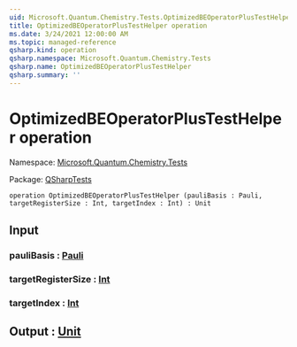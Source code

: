 ```yaml
---
uid: Microsoft.Quantum.Chemistry.Tests.OptimizedBEOperatorPlusTestHelper
title: OptimizedBEOperatorPlusTestHelper operation
ms.date: 3/24/2021 12:00:00 AM
ms.topic: managed-reference
qsharp.kind: operation
qsharp.namespace: Microsoft.Quantum.Chemistry.Tests
qsharp.name: OptimizedBEOperatorPlusTestHelper
qsharp.summary: ''
---
```


# OptimizedBEOperatorPlusTestHelper operation

Namespace: [Microsoft.Quantum.Chemistry.Tests](xref:Microsoft.Quantum.Chemistry.Tests)

Package: [QSharpTests](https://nuget.org/packages/QSharpTests)




```qsharp
operation OptimizedBEOperatorPlusTestHelper (pauliBasis : Pauli, targetRegisterSize : Int, targetIndex : Int) : Unit
```


## Input

### pauliBasis : [Pauli](xref:microsoft.quantum.lang-ref.pauli)




### targetRegisterSize : [Int](xref:microsoft.quantum.lang-ref.int)




### targetIndex : [Int](xref:microsoft.quantum.lang-ref.int)





## Output : [Unit](xref:microsoft.quantum.lang-ref.unit)

